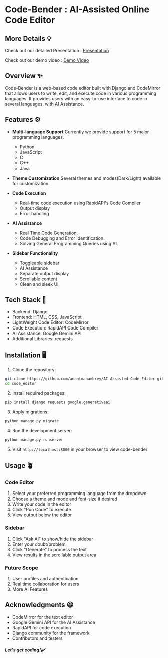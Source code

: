 # Code-Bender : AI-Assisted Online Code Editor

## More Details 💡
Check out our detailed Presentation : [Presentation](https://drive.google.com/file/d/1vtDEphdAHL-2LyE-nXCtpTuN6InXlGr5/view?usp=drive_link)

Check out our demo video : [Demo Video](https://drive.google.com/file/d/1rACCbPIBPFf7KP9vWTNvUrIfvA2gGLJf/view?usp=drive_link)

## Overview ✨
Code-Bender is a web-based code editor built with Django and CodeMirror that allows users to write, edit, and execute code in various programming languages. 
It provides users with an easy-to-use interface to code in several languages, with AI Assistance.

## Features ⚙️
- **Multi-language Support**
  Currently we provide support for 5 major programming languages.
  - Python
  - JavaScript
  - C
  - C++
  - Java

- **Theme Customization**
  Several themes and modes(Dark/Light) available for customization.

- **Code Execution**
  - Real-time code execution using RapidAPI's Code Compiler
  - Output display
  - Error handling

- **AI Assistance**
  - Real Time Code Generation.
  - Code Debugging and Error Identification.
  - Solving General Programming Queries using AI.

- **Sidebar Functionality**
  - Toggleable sidebar
  - AI Assistance
  - Separate output display
  - Scrollable content
  - Clean and sleek UI

## Tech Stack 🤖
- Backend: Django
- Frontend: HTML, CSS, JavaScript
- LightWeight Code Editor: CodeMirror
- Code Execution: RapidAPI Code Compiler
- AI Assistance: Google Gemini API
- Additional Libraries: requests

## Installation 🖥️

1. Clone the repository:
```bash
git clone https://github.com/anantmahambrey/AI-Assisted-Code-Editor.git
cd code_editor
```

2. Install required packages:
```bash
pip install django requests google.generativeai
```

3. Apply migrations:
```bash
python manage.py migrate
```

4. Run the development server:
```bash
python manage.py runserver
```

5. Visit `http://localhost:8000` in your browser to view code-bender

## Usage 🪴

### Code Editor
1. Select your preferred programming language from the dropdown
2. Choose a theme and mode and font-size if desired
3. Write your code in the editor
4. Click "Run Code" to execute
5. View output below the editor

### Sidebar
1. Click "Ask AI" to show/hide the sidebar
2. Enter your doubt/problem
3. Click "Generate" to process the text
4. View results in the scrollable output area

### Future Scope
1. User profiles and authentication
2. Real time collaboration for users
3. More AI Features

## Acknowledgments 😀
- CodeMirror for the text editor
- Google Gemini API for the AI Assistance
- RapidAPI for code execution
- Django community for the framework
- Contributors and testers

##### Let's get coding!✔️
